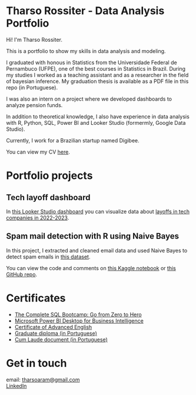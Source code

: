 # Tharso Rossiter - Data Analysis Portfolio

Hi! I'm Tharso Rossiter.

This is a portfolio to show my skills in data analysis and modeling.

I graduated with honous in Statistics from the  Universidade Federal de Pernambuco (UFPE), one of the best courses in Statistics in Brazil. During my studies I worked as a teaching assistant and as a researcher in the field of bayesian inference. My graduation thesis is available as a PDF file in this repo (in Portuguese).

I was also an intern on a project where we developed dashboards to analyze pension funds.

In addition to theoretical knowledge, I also have experience in data analysis with R, Python, SQL, Power BI and Looker Studio (formermly, Google Data Studio).

Currently, I work for a Brazilian startup named Digibee.

You can view my CV [here](./CAETharsoRossiter.pdf).

# Portfolio projects

## Tech layoff dashboard

In [this Looker Studio dashboard](https://lookerstudio.google.com/reporting/e64d437b-26c5-4300-8dd5-e6e808439de6) you can visualize data about [layoffs in tech companies in 2022-2023](https://www.kaggle.com/datasets/salimwid/technology-company-layoffs-20222023-data).

## Spam mail detection with R using Naive Bayes

In this project, I extracted and cleaned email data and used Naive Bayes to detect spam emails in [this dataset](https://www.kaggle.com/datasets/veleon/ham-and-spam-dataset).

You can view the code and comments on [this Kaggle notebook](https://www.kaggle.com/code/tharso03/spam-mail-detection-with-r-using-naive-bayes) or [this GitHub repo](https://github.com/tharso03/spam-detection-naive-bayes).

# Certificates

* [The Complete SQL Bootcamp: Go from Zero to Hero](ude.my/UC-902e8147-e35b-420c-b5db-26bf03014cb5)
* [Microsoft Power BI Desktop for Business Intelligence](ude.my/UC-52945b6e-4c51-4465-8daa-760a6c677660)
* [Certificate of Advanced English](./CAETharsoRossiter.pdf)
* [Graduate diploma (in Portuguese)](./diplomaTharsoRossiter.pdf)
* [Cum Laude document (in Portuguese)](./laureaTharsoRossiter.pdf)

# Get in touch

email: tharsoaram@gmail.com \
[LinkedIn](https://www.linkedin.com/in/tharso-rossiter-a03948197/)
